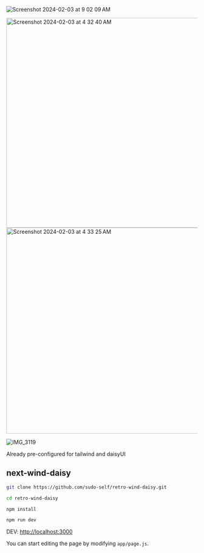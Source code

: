 ![Screenshot 2024-02-03 at 9 02 09 AM](https://github.com/sudo-self/retro-wind-daisy/assets/119916323/9486535e-f01d-4245-a26a-40392e80a14d)

<img width="551" alt="Screenshot 2024-02-03 at 4 32 40 AM" src="https://github.com/sudo-self/retro-wind-daisy/assets/119916323/47643920-c785-4252-bcd0-8e97ca43d53b">
<img width="541" alt="Screenshot 2024-02-03 at 4 33 25 AM" src="https://github.com/sudo-self/retro-wind-daisy/assets/119916323/313e2702-2185-4b77-9987-fa7b8f490c6e">

![IMG_3119](https://github.com/sudo-self/retro-wind-daisy/assets/119916323/abe01afe-2715-4a50-b38e-ab84596c2676)



Already pre-configured for tailwind and daisyUI

## next-wind-daisy

```bash
git clone https://github.com/sudo-self/retro-wind-daisy.git

cd retro-wind-daisy

npm install

npm run dev
```

DEV: [http://localhost:3000](http://localhost:3000) 

You can start editing the page by modifying `app/page.js`.

